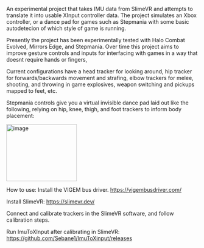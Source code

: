 An experimental project that takes IMU data from SlimeVR and attempts to translate it into usable XInput controller data.
The project simulates an Xbox controller, or a dance pad for games such as Stepmania with some basic autodetecion of which style of game is running.

Presently the project has been experimentally tested with Halo Combat Evolved, Mirrors Edge, and Stepmania.
Over time this project aims to improve gesture controls and inputs for interfacing with games in a way that doesnt require hands or fingers,

Current configurations have a head tracker for looking around, hip tracker for forwards/backwards movement and strafing, elbow trackers for melee, shooting, and throwing in game explosives, weapon switching and pickups mapped to feet, etc.

Stepmania controls give you a virtual invisible dance pad laid out like the following, relying on hip, knee, thigh, and foot trackers to inform body placement:

<img width="185" height="149" alt="image" src="https://github.com/user-attachments/assets/3b67304e-48f4-4558-a213-60100c6cd37d" />


How to use:
Install the VIGEM bus driver.
https://vigembusdriver.com/

Install SlimeVR:
https://slimevr.dev/

Connect and calibrate trackers in the SlimeVR software, and follow calibration steps.

Run ImuToXInput after calibrating in SlimeVR:
https://github.com/Sebane1/ImuToXinput/releases
